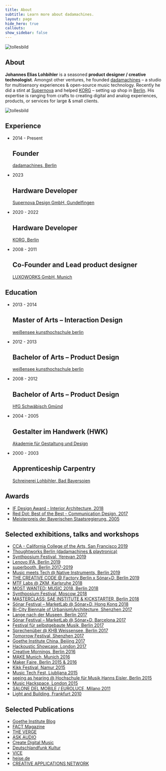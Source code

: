 ```yaml
---
title: About
subtitle: Learn more about dadamachines.
layout: page
hide_hero: true
callouts: 
show_sidebar: false
---
```


<div class="fluid-aspect_16x9"><span><img src="../img/about.jpg" alt="tollesbild"></span></div>

<!-- About -->
<section class="dada-a section px-0 column is-8">
    <h1 class="title is-size-1-desktop">About</h1>
    <p class="subtitle is-size-3-desktop mt-1"><strong>Johannes Elias Lohbihler</strong> is a seasoned <strong>product designer / creative technologist</strong>. Amongst other ventures, he founded <a href="http://dadamachines.com" target="_blank">dadamachines</a> – a studio for multisensory experiences & open-source music technology. 
    Recently he did a stint at <a href="https://supernova-lights.com/" target="_blank">Supernova</a> and helped <a href="http://www.korg.com" target="_blank">KORG</a> – setting up shop in <a href="http://korg.berlin" target="_blank">Berlin</a>. His expertise is ranging from crafts to creating digital and analog experiences, products, or services for large & small clients.</p>
</section>


  <div class="image-cropper mx-auto profile-image-container">
      <img src="../img/johannes-elias-lohbihler-profileimage.jpg" alt="tollesbild" class="profile-image-inner">
    </div>

<!-- Experience -->
<div class="dada-a experience mt-6">
  <h2 class="is-size-1-desktop pt-6">Experience</h2>
  <ul class="cv list-reset mt-0">
    <li class="time-item block mb-3">
      <div class="time_period pt-3">
        <p class="is-size-3-desktop m-0">2014 - Present</p>
      </div>
      <div class="timeline_title">
          <h2 class="is-size-3-desktop m-0">Founder</h2>
      </div>
      <div class="about_time_period">
        <a href="https://dadamachines.com/" target="_blank" class="is-size-3-desktop m-0">dadamachines, Berlin</a>
      </div>
    </li>
    <li class="time-item block mb-3">
      <div class="time_period pt-3">
        <p class="is-size-3-desktop m-0">2023</p>
      </div>
      <div class="timeline_title">
        <h2 class="is-size-3-desktop m-0">Hardware Developer</h2>
      </div>
      <div class="about_time_period">
        <a href="https://supernova-lights.com/" target="_blank" class="is-size-3-desktop m-0">Supernova Design GmbH, Gundelfingen</a>
      </div>
    </li>
    <li class="time-item block mb-3">
      <div class="time_period pt-3">
        <p class="is-size-3-desktop m-0">2020 - 2022</p>
      </div>
      <div class="timeline_title">
        <h2 class="is-size-3-desktop m-0">Hardware Developer</h2>
      </div>
      <div class="about_time_period">
        <a href="https://korg.berlin/" target="_blank" class="is-size-3-desktop m-0">KORG, Berlin</a>
      </div>
    </li>
    <li class="time-item block mb-3">
      <div class="time_period pt-3">
        <p class="is-size-3-desktop m-0">2008 - 2011</p>
      </div>
      <div class="timeline_title">
        <h2 class="is-size-3-desktop m-0">Co-Founder and Lead product designer</h2>
      </div>
      <div class="about_time_period">
        <a href="https://www.luxoworks.com/" target="_blank" class="is-size-3-desktop m-0">LUXOWORKS GmbH, Munich</a>
      </div>
    </li>
  </ul>
</div>

<!-- Education -->
<div class="dada-a education mt-6">
  <h2 class="is-size-1-desktop pt-6">Education</h2>
  <ul class="cv list-reset mt-0">
    <li class="time-item block mb-3">
      <div class="time_period mt-2">
        <p class="is-size-3-desktop m-0">2013 - 2014</p>
      </div>
      <div class="timeline_title">
          <h2 class="is-size-3-desktop m-0">Master of Arts – Interaction Design</h2>
      </div>
      <div class="about_time_period">
        <a href="https://www.kh-berlin.de/" target="_blank" class="is-size-3-desktop m-0">weißensee kunsthochschule berlin</a>
      </div>
    </li>
    <li class="time-item block mb-3">
      <div class="time_period mt-2">
        <p class="is-size-3-desktop m-0">2012 - 2013</p>
      </div>
      <div class="timeline_title">
          <h2 class="is-size-3-desktop m-0">Bachelor of Arts – Product Design</h2>
      </div>
      <div class="about_time_period">
        <a href="https://www.kh-berlin.de/" target="_blank" class="is-size-3-desktop m-0">weißensee kunsthochschule berlin</a>
      </div>
    </li>
    <li class="time-item block mb-3">
      <div class="time_period mt-2">
        <p class="is-size-3-desktop m-0">2008 - 2012</p>
      </div>
      <div class="timeline_title">
          <h2 class="is-size-3-desktop m-0">Bachelor of Arts – Product Design</h2>
      </div>
      <div class="about_time_period">
        <a href="https://www.hfg-gmuend.de/" target="_blank" class="is-size-3-desktop m-0">HfG Schwäbisch Gmünd</a>
      </div>
    </li>
    <li class="time-item block mb-3">
      <div class="time_period mt-2">
        <p class="is-size-3-desktop m-0">2004 - 2005</p>
      </div>
      <div class="timeline_title">
          <h2 class="is-size-3-desktop m-0">Gestalter im Handwerk (HWK)</h2>
      </div>
      <div class="about_time_period">
        <a href="http://www.hwk-muenchen.de/akademie" target="_blank" class="is-size-3-desktop m-0">Akademie für Gestaltung und Design</a>
      </div>
    </li>
    <li class="time-item block mb-3">
      <div class="time_period mt-2">
        <p class="is-size-3-desktop m-0">2000 - 2003</p>
      </div>
      <div class="timeline_title">
          <h2 class="is-size-3-desktop m-0">Apprenticeship Carpentry</h2>
      </div>
      <div class="about_time_period">
        <a href="#" target="_blank" class="is-size-3-desktop m-0">Schreinerei Lohbihler, Bad Bayersoien</a>
      </div>
    </li>
  </ul>
</div>

<!-- Awards -->
<div class="dada-a awards mt-6">
  <h2 class="is-size-1-desktop pt-6">Awards</h2>
  <ul class="list-reset mt-0">
    <li><a class="is-size-3-desktop" href="https://ifworlddesignguide.com/entry/235025-audi-music-box" target="_blank">IF Design Award - Interior Architecture, 2018</a></li>
    <li><a class="is-size-3-desktop" href="https://www.red-dot.org/about-red-dot/magazine/fair-stands-2017/" target="_blank">Red Dot: Best of the Best - Communication Design, 2017</a></li>
    <li><a class="is-size-3-desktop" href="#">Meisterpreis der Bayerischen Staatsregierung, 2005</a></li>
  </ul>
</div>

<!-- Selected exhibitions, talks and workshops -->
<div class="dada-a exhibitions mt-6">
  <h2 class="is-size-1-desktop pt-6">Selected exhibitions, talks and workshops</h2>
  <ul class="list-reset mt-0">
    <li><a class="is-size-3-desktop" href="https://www.cca.edu/" target="_blank">CCA - California College of the Arts, San Francisco 2019</a></li>
    <li><a class="is-size-3-desktop" href="#">Thoughtworks Berlin (dadamachines & playtronica)</a></li>
    <li><a class="is-size-3-desktop" href="#" target="_blank">Synthposium Festival, Yerevan 2019</a></li>
    <li><a class="is-size-3-desktop" href="#">Lenovo IFA, Berlin 2019</a></li>
    <li><a class="is-size-3-desktop" href="https://superbooth.com/" target="_blank">superbooth, Berlin 2017-2019</a></li>
    <li><a class="is-size-3-desktop" href="https://www.native-instruments.com/" target="_blank">Music meets Tech @ Native Instruments, Berlin 2019</a></li>
    <li><a class="is-size-3-desktop" href="https://factoryberlin.com/event/the-creative-code-re-imagine-collaboration-launch/" target="_blank">THE CREATIVE CODE @ Factory Berlin x Sónar+D, Berlin 2019</a></li>
    <li><a class="is-size-3-desktop" href="https://musictechfest.net/zkm/" target="_blank">MTF Labs @ ZKM, Karlsruhe 2018</a></li>
    <li><a class="is-size-3-desktop" href="https://mostwantedmusic2018.sched.com/event/Hl4h/music-entrepreneurs-how-to-empower-artists-creators-to-do-things-their-own-way" target="_blank" title="Music Entrepreneurs - How to Empower Artists & Creators to do Things Their Own Way">MOST WANTED: MUSIC 2018, Berlin 2018</a></li>
    <li><a class="is-size-3-desktop" href="https://www.instagram.com/synthposium/" target="_blank">Synthposium Festival, Moscow 2018</a></li>
    <li><a class="is-size-3-desktop" href="https://www.sae.edu/deu/de/node/2595" target="_blank">MASTERCLASS: SAE INSTITUTE & KICKSTARTER, Berlin 2018</a></li>
    <li><a class="is-size-3-desktop" href="https://sonarhongkong.com/en/2018/artists/automat-marketlab-sonar-d" target="_blank">Sónar Festival – MarketLab @ Sónar+D, Hong Kong 2018</a></li>
    <li><a class="is-size-3-desktop" href="http://www.szhkbiennale.org.cn/En/" target="_blank">Bi-City Biennale of Urbanism\Architecture, Shenzhen 2017</a></li>
    <li><a class="is-size-3-desktop" href="http://www.lange-nacht-der-museen.de/de/" target="_blank">Lange nach der Museen, Berlin 2017</a></li>
    <li><a class="is-size-3-desktop" href="https://sonarplusd.com/en/programs/barcelona-2017/areas/marketlab/dadamachines-automat-toolkit" target="_blank">Sónar Festival – MarketLab @ Sónar+D, Barcelona 2017</a></li>
    <li><a class="is-size-3-desktop" href="http://www.selbstgebautemusik.de/" target="_blank">Festival für selbstgebaute Musik, Berlin 2017</a></li>
    <li><a class="is-size-3-desktop" href="https://www.kh-berlin.de/" target="_blank">Sprechenüber @ KHB Weissensee, Berlin 2017</a></li>
    <li><a class="is-size-3-desktop" href="http://b10live.cn/tmrfest2017" target="_blank">Tomorrow Festival, Shenzhen 2017</a></li>
    <li><a class="is-size-3-desktop" href="https://www.goethe.de/" target="_blank">Goethe Institute China, Beijing 2017</a></li>
    <li><a class="is-size-3-desktop" href="https://hackoustic.org/showcase-dada-machines-12th-april/" target="_blank">Hackoustic Showcase, London 2017 </a></li>
    <li><a class="is-size-3-desktop" href="https://www.youtube.com/watch?v=CWBZg7RUF7A" target="_blank">Creative Mornings, Berlin 2016</a></li>
    <li><a class="is-size-3-desktop" href="https://make-munich.de/" target="_blank">MAKE Munich, Munich 2016</a></li>
    <li><a class="is-size-3-desktop" href="https://maker-faire.de/berlin/" target="_blank">Maker Faire, Berlin 2015 & 2016</a></li>
    <li><a class="is-size-3-desktop" href="https://www.kikk.be/2015/dada-machines.htm?lng=en" target="_blank">Kikk Festival, Namur 2015</a></li>
    <li><a class="is-size-3-desktop" href="https://musictechfest.net/project/johannes-lohbihler-dadamachines-toolkit/" target="_blank">Music Tech Fest, Ljubljana 2015</a></li>
    <li><a class="is-size-3-desktop" href="https://kh-berlin.de/uploads/tx_khberlin/flyer-seeingashearing-final-220415.pdf" target="_blank">seeing as hearing @ Hochschule für Musik Hanns Eisler, Berlin 2015</a></li>
    <li><a class="is-size-3-desktop" href="http://musichackspace.org/events/dada-machines-at-the-music-hackspace/" target="_blank">Music Hackspace, London 2015</a></li>
    <li><a class="is-size-3-desktop" href="https://www.detail.de/blog-artikel/premieren-jubilaeen-luxoworks-detail-und-der-salone-di-milano-23776/" target="_blank">SALONE DEL MOBILE / EUROLUCE, Milano 2011</a></li>
    <li><a class="is-size-3-desktop" href="https://www.on-light.de/home/news/article/luxoworks-lichtplanung-der-naechsten-generation.html" target="_blank">Light and Building, Frankfurt 2010</a></li>
  </ul>
</div>

<!-- Selected Publications -->
<div class="dada-a publicactions mt-6">
  <h2 class="is-size-1-desktop pt-6">Selected Publications</h2>
  <ul class="list-reset mt-0">
    <li><a class="is-size-3-desktop" href="https://www.goethe.de/ins/it/de/kul/sup/drb/20940598.html" target="_blank">Goethe Institute Blog</a></li>
    <li><a class="is-size-3-desktop" href="https://www.factmag.com/2017/03/29/dadamachines-automat-toolkit-kickstarter/" target="_blank">FACT Magazine</a></li>
    <li><a class="is-size-3-desktop" href="https://www.theverge.com/circuitbreaker/2017/3/30/15120290/midi-controlled-drum-beaters-dadamachines" target="_blank">THE VERGE</a></li>
    <li><a class="is-size-3-desktop" href="https://ask.audio/articles/review-dadamachines-automat-robotic-music-machines-toolkit" target="_blank">ASK AUDIO</a></li>
    <li><a class="is-size-3-desktop" href="https://cdm.link/2017/03/dadamachines-is-an-open-toolkit-for-making-robotic-musical-instruments/ " target="_blank">Create Digital Music</a></li>
    <li><a class="is-size-3-desktop" href="https://www.deutschlandfunkkultur.de/erfindungen-dada-orchester-fuers-wohnzimmer.2156.de.html?dram:article_id=384031" target="_blank">Deutschlandfunk Kultur</a></li>
    <li><a class="is-size-3-desktop" href="https://www.vice.com/de/article/3dme7y/dadamachines-bringt-neue-sounds-und-kreativitat-in-deine-tracks  " target="_blank">VICE</a></li>
    <li><a class="is-size-3-desktop" href="https://www.heise.de/newsticker/meldung/Dadamachines-Kickstarter-Projekt-fuer-Musik-Roboter-gestartet-3665780.html  " target="_blank">heise.de</a></li>
    <li><a class="is-size-3-desktop" href="https://www.creativeapplications.net/news/dadamachines-by-johannes-lohbihler-on-kickstarter/ " target="_blank">CREATIVE APPLICATIONS NETWORK</a></li>
  </ul>
</div>
